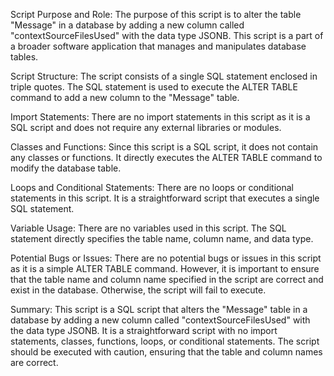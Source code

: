 Script Purpose and Role:
The purpose of this script is to alter the table "Message" in a database by adding a new column called "contextSourceFilesUsed" with the data type JSONB. This script is a part of a broader software application that manages and manipulates database tables.

Script Structure:
The script consists of a single SQL statement enclosed in triple quotes. The SQL statement is used to execute the ALTER TABLE command to add a new column to the "Message" table.

Import Statements:
There are no import statements in this script as it is a SQL script and does not require any external libraries or modules.

Classes and Functions:
Since this script is a SQL script, it does not contain any classes or functions. It directly executes the ALTER TABLE command to modify the database table.

Loops and Conditional Statements:
There are no loops or conditional statements in this script. It is a straightforward script that executes a single SQL statement.

Variable Usage:
There are no variables used in this script. The SQL statement directly specifies the table name, column name, and data type.

Potential Bugs or Issues:
There are no potential bugs or issues in this script as it is a simple ALTER TABLE command. However, it is important to ensure that the table name and column name specified in the script are correct and exist in the database. Otherwise, the script will fail to execute.

Summary:
This script is a SQL script that alters the "Message" table in a database by adding a new column called "contextSourceFilesUsed" with the data type JSONB. It is a straightforward script with no import statements, classes, functions, loops, or conditional statements. The script should be executed with caution, ensuring that the table and column names are correct.